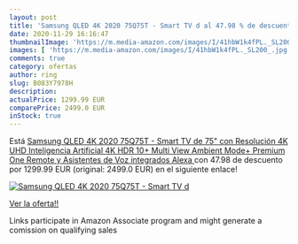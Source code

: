 ```yaml
---
layout: post
title: 'Samsung QLED 4K 2020 75Q75T - Smart TV d al 47.98 % de descuento'
date: 2020-11-29 16:16:47
thumbnailImage: 'https://m.media-amazon.com/images/I/41hbW1k4fPL._SL200_.jpg'
images: [ 'https://m.media-amazon.com/images/I/41hbW1k4fPL._SL200_.jpg' ]
comments: true
category: ofertas
author: ring
slug: B083Y7978H
description:
actualPrice: 1299.99 EUR
comparePrice: 2499.0 EUR
inStock: true
---
```


Está [Samsung QLED 4K 2020 75Q75T - Smart TV de 75" con Resolución 4K UHD  Inteligencia Artificial 4K  HDR 10+  Multi View  Ambient Mode+  Premium One Remote y Asistentes de Voz integrados  Alexa ](https://www.amazon.es/dp/B083Y7978H/?tag=tolees-21) con 47.98 de descuento por 1299.99 EUR (original: 2499.0 EUR) en el siguiente enlace!

[![Samsung QLED 4K 2020 75Q75T - Smart TV d](https://m.media-amazon.com/images/I/41hbW1k4fPL._SL200_.jpg)](https://www.amazon.es/dp/B083Y7978H/?tag=tolees-21)

[Ver la oferta!!](https://www.amazon.es/dp/B083Y7978H/?tag=tolees-21)

Links participate in Amazon Associate program and might generate a comission on qualifying sales


